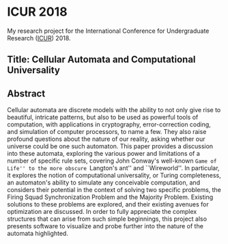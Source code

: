 # ICUR 2018
My research project for the International Conference for Undergraduate Research
([ICUR](https://www.icurportal.com/)) 2018.

## Title: Cellular Automata and Computational Universality

## Abstract
Cellular automata are discrete models with the ability to not only give rise to
beautiful, intricate patterns, but also to be used as powerful tools of
computation, with applications in cryptography, error-correction coding, and
simulation of computer processors, to name a few. They also raise profound
questions about the nature of our reality, asking whether our universe could be
one such automaton. This paper provides a discussion into these automata,
exploring the various power and limitations of a number of specific rule sets,
covering John Conway's well-known ``Game of Life'' to the more obscure
``Langton's ant'' and ``Wireworld''. In particular, it explores the notion of
computational universality, or Turing completeness, an automaton's ability to
simulate any conceivable computation, and considers their potential in the
context of solving two specific problems, the Firing Squad Synchronization
Problem and the Majority Problem. Existing solutions to these problems are
explored, and their existing avenues for optimization are discussed. In order to
fully appreciate the complex structures that can arise from such simple
beginnings, this project also presents software to visualize and probe further
into the nature of the automata highlighted.
